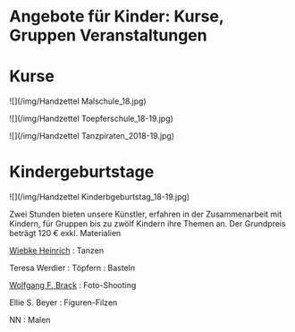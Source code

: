 # Angebote für Kinder: Kurse, Gruppen Veranstaltungen




# Kurse 

![](/img/Handzettel Malschule_18.jpg)

![](/img/Handzettel Toepferschule_18-19.jpg)

![](/img/Handzettel Tanzpiraten_2018-19.jpg)





# Kindergeburtstage

![](/img/Handzettel Kinderbgeburtstag_18-19.jpg)

Zwei Stunden bieten unsere Künstler, erfahren in der Zusammenarbeit mit
Kindern, für Gruppen bis zu zwölf Kindern ihre Themen an.
Der Grundpreis beträgt 120 € exkl. Materialien

[Wiebke Heinrich](http://www.juneejah.de)
:   Tanzen

Teresa Werdier
:   Töpfern
:   Basteln

[Wolfgang F. Brack](http://www.wfb-foto.de)
:   Foto-Shooting

Ellie S. Beyer
:   Figuren-Filzen

NN
:   Malen 

